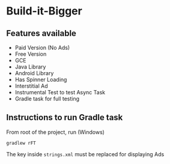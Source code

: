 # Build-it-Bigger

## Features available
- Paid Version (No Ads)
- Free Version
- GCE
- Java Library
- Android Library
- Has Spinner Loading
- Interstitial Ad
- Instrumental Test to test Async Task
- Gradle task for full testing

## Instructions to run Gradle task
From root of the project, run (Windows)

    gradlew rFT

The key inside `strings.xml` must be replaced for displaying Ads
